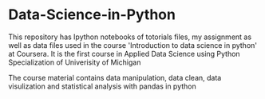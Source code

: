 # Data-Science-in-Python

This repository has Ipython notebooks of totorials files, my assignment as well as data files used in the course 'Introduction to data science in python' at Coursera. It is the first course in Applied Data Science using Python Specialization of Univerisity of Michigan

The course material contains data manipulation, data clean, data visulization and statistical analysis with pandas in python

